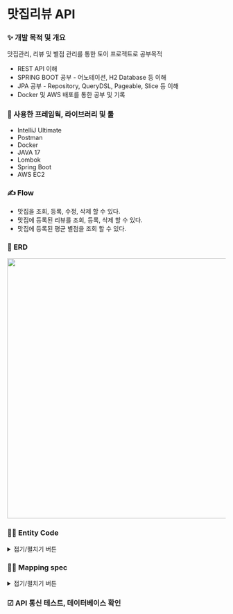 # 맛집리뷰 API
### ✨ 개발 목적 및 개요
맛집관리, 리뷰 및 별점 관리를 통한 토이 프로젝트로 공부목적

- REST API 이해
- SPRING BOOT 공부 - 어노테이션, H2 Database 등 이해
- JPA 공부 - Repository, QueryDSL, Pageable, Slice 등 이해 
- Docker 및 AWS 배포를 통한 공부 및 기록


### 🔨 사용한 프레임웍, 라이브러리 및 툴
- IntelliJ Ultimate
- Postman
- Docker
- JAVA 17
- Lombok
- Spring Boot
- AWS EC2


### ✍ Flow
- 맛집을 조회, 등록, 수정, 삭제 할 수 있다.
- 맛집에 등록된 리뷰를 조회, 등록, 삭제 할 수 있다.
- 맛집에 등록된 평균 별점을 조회 할 수 있다.


### 📜 ERD
<p align="center">
  <img width="600" src = "https://github.com/ksm1569/RestaurantReview/assets/34292113/809bf957-d2e8-46ff-a6f4-f3f9a8691eca">
</p>


### 👨‍💻 Entity Code
<details>
<summary>접기/펼치기 버튼</summary>
<div markdown="1">

- restaurant

  <img width="600" src="https://github.com/ksm1569/DevBlog/assets/34292113/7bf7d0d9-50be-4497-baf8-7e2f1ae0ae4e">

- menu

  <img width="600" src="https://github.com/ksm1569/DevBlog/assets/34292113/c50be997-ce77-4bb1-96bb-90e9a47bc534">

- review

  <img width="600" src="https://github.com/ksm1569/DevBlog/assets/34292113/9b8c05b6-18eb-410f-9800-3914f2dba8bc">

</div>
</details>


### 🧑‍💻 Mapping spec

<details>
<summary>접기/펼치기 버튼</summary>
<div markdown="2">

<br></br>
- 맛집 리스트 전체 조회

GET /restaurants
```JSON
[
  {
    "id": Long,
    "name": string,
    "address": string,
    "createdAt": string,
    "updatedAt": string
  },
]
```
<br></br>
- 해당 맛집 정보 조회 

GET /restaurant/{restaurantId}
```JSON
{
  "id": Long,
  "name": string,
  "address": string,
  "createdAt": string,
  "updatedAt": string,
  "menus": [
    {"id": Long, "name": string, "price": int, "createdAt": string, "updatedAt": string},
    {"id": Long, "name": string, "price": int, "createdAt": string, "updatedAt": string},
  ]
}
```
<br></br>
- 맛집 등록
 
POST /restaurant
```JSON
{
  "name": string,
  "address": string,
  "menus": [
    {"name": string, "price": int},
  ]
}
```
<br></br>
- 맛집 수정

PUT /restaurant/{restaurantId}
```JSON
{
  "name": string,
  "address": string,
  "menus": [
    {"name": string, "price": int},
  ]
}
```
<br></br>
- 맛집 삭제

DELETE /restaurant/{restaurantId}

<br></br>
- 리뷰 등록

POST /review
```JSON
{
  "restaurantId": int,
  "content": string,
  "score": float
}
```
<br></br>
- 리뷰 삭제

DELETE /review/{reviewId}
<br></br>
- 맛집에 등록된 전체 리뷰 조회

GET /restaurant/{restaurantId}/reviews
```JSON
{
  "avgScore": float, // 평균 별점
  "reviews": [
    {"id": int, "content": string, "score": float, "createdAt": string},
    {"id": int, "content": string, "score": float, "createdAt": string},
    {"id": int, "content": string, "score": float, "createdAt": string}
  ],
  "page": {
    "offset": int,
    "limit": int
  }
}
```
<br></br>

</div>
</details>


### ☑ API 통신 테스트, 데이터베이스 확인


